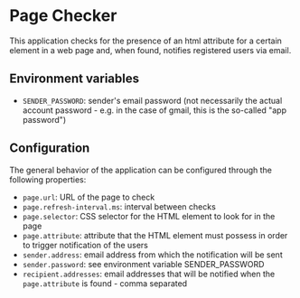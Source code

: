 # Page Checker
This application checks for the presence of an html attribute for a certain element in a web page and, when found, notifies registered users via email.

## Environment variables
- `SENDER_PASSWORD`: sender's email password (not necessarily the actual account password - e.g. in the case of gmail, this is the so-called "app password")

## Configuration
The general behavior of the application can be configured through the following properties:
- `page.url`: URL of the page to check
- `page.refresh-interval.ms`: interval between checks
- `page.selector`: CSS selector for the HTML element to look for in the page
- `page.attribute`: attribute that the HTML element must possess in order to trigger notification of the users
- `sender.address`: email address from which the notification will be sent
- `sender.password`: see environment variable SENDER_PASSWORD
- `recipient.addresses`: email addresses that will be notified when the `page.attribute` is found - comma separated

